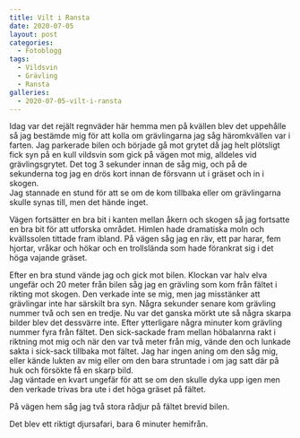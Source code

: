 ```yaml
---
title: Vilt i Ransta
date: 2020-07-05
layout: post
categories:
  - Fotoblogg
tags:
  - Vildsvin
  - Grävling
  - Ransta
galleries:
  - 2020-07-05-vilt-i-ransta
---
```


Idag var det rejält regnväder här hemma men på kvällen blev det uppehålle så jag bestämde mig för att kolla om grävlingarna jag såg häromkvällen var i farten. Jag parkerade bilen och började gå mot grytet då jag helt plötsligt fick syn på en kull vildsvin som gick på vägen mot mig, alldeles vid grävlingsgrytet. Det tog 3 sekunder innan de såg mig, och på de sekunderna tog jag en drös kort innan de försvann ut i gräset och in i skogen.  
Jag stannade en stund för att se om de kom tillbaka eller om grävlingarna skulle synas till, men det hände inget.

Vägen fortsätter en bra bit i kanten mellan åkern och skogen så jag fortsatte en bra bit för att utforska området. Himlen hade dramatiska moln och kvällssolen tittade fram ibland. På vägen såg jag en räv, ett par harar, fem hjortar, vråkar och hökar och en trollslända som hade förankrat sig i det höga vajande gräset.

Efter en bra stund vände jag och gick mot bilen. Klockan var halv elva ungefär och 20 meter från bilen såg jag en grävling som kom från fältet i rikting mot skogen. Den verkade inte se mig, men jag misstänker att grävlingar inte har särskilt bra syn. Några sekunder senare kom grävling nummer två och sen en tredje. Nu var det ganska mörkt ute så några skarpa bilder blev det dessvärre inte. Efter ytterligare några minuter kom grävling nummer fyra från fältet. Den sick-sackade fram mellan höbalanrna rakt i riktning mot mig och när den var två meter från mig, vände den och lunkade sakta i sick-sack tillbaka mot fältet. Jag har ingen aning om den såg mig, eller kände lukten av mig eller om den bara struntade i om jag satt där på huk och försökte få en skarp bild.  
Jag väntade en kvart ungefär för att se om den skulle dyka upp igen men den verkade trivas bra ute i det höga gräset på fältet.

På vägen hem såg jag två stora rådjur på fältet brevid bilen.

Det blev ett riktigt djursafari, bara 6 minuter hemifrån.
